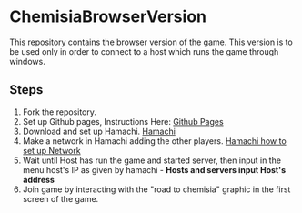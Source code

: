 # ChemisiaBrowserVersion

This repository contains the browser version of the game. 
This version is to be used only in order to connect to a host which runs the game 
through windows. 

## Steps

1. Fork the repository. 
2. Set up Github pages, Instructions Here: [Github Pages](https://pages.github.com/)
3. Download and set up Hamachi. [Hamachi](https://www.vpn.net/)
4. Make a network in Hamachi adding the other players. [Hamachi how to set up Network](https://documentation.logmein.com/webhelp/EN/CentralUserGuide/LogMeIn/t_hamachi_nw_add.html)
5. Wait until Host has run the game and started server, then input in the menu 
host's IP as given by hamachi - **Hosts and servers input Host's address** 
6. Join game by interacting with the "road to chemisia" graphic in the first screen
of the game. 
